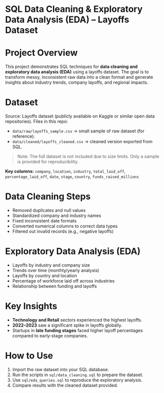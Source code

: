 # SQL Data Cleaning & Exploratory Data Analysis (EDA) – Layoffs Dataset

# Project Overview

This project demonstrates SQL techniques for **data cleaning and exploratory data analysis (EDA)** using a layoffs dataset. The goal is to transform messy, inconsistent raw data into a clean format and generate insights about industry trends, company layoffs, and regional impacts.

# Dataset

Source: Layoffs dataset (publicly available on Kaggle or similar open data repositories).
Files in this repo:

  * `data/raw/layoffs_sample.csv` → small sample of raw dataset (for reference).
  * `data/cleaned/layoffs_cleaned.csv` → cleaned version exported from SQL.

> Note: The full dataset is not included due to size limits. Only a sample is provided for reproducibility.

**Key columns:**
`company`, `location`, `industry`, `total_laid_off`, `percentage_laid_off`, `date`, `stage`, `country`, `funds_raised_millions`

# Data Cleaning Steps

* Removed duplicates and null values
* Standardized company and industry names
* Fixed inconsistent date formats
* Converted numerical columns to correct data types
* Filtered out invalid records (e.g., negative layoffs)

# Exploratory Data Analysis (EDA)

* Layoffs by industry and company size
* Trends over time (monthly/yearly analysis)
* Layoffs by country and location
* Percentage of workforce laid off across industries
* Relationship between funding and layoffs

# Key Insights

* **Technology and Retail** sectors experienced the highest layoffs.
* **2022–2023** saw a significant spike in layoffs globally.
* Startups in **late funding stages** faced higher layoff percentages compared to early-stage companies.

# How to Use

1. Import the raw dataset into your SQL database.
2. Run the scripts in `sql/data_cleaning.sql` to prepare the dataset.
3. Use `sql/eda_queries.sql` to reproduce the exploratory analysis.
4. Compare results with the cleaned dataset provided.



